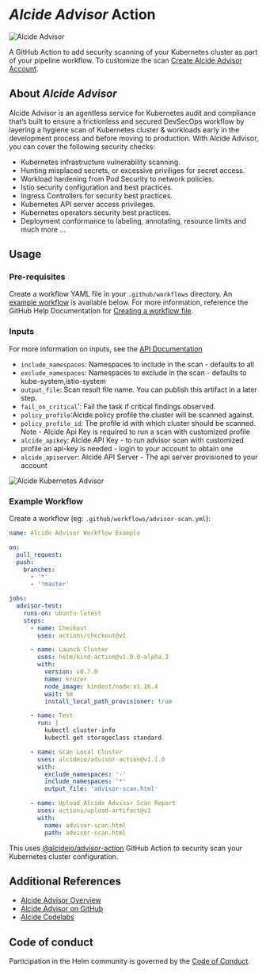 # *Alcide Advisor* Action

![Alcide Advisor](https://codelab.alcide.io/images/card-frontpage/frontpage-alcide-advisor.png "Alcide Advisor")


A GitHub Action to add security scanning of your Kubernetes cluster as part of your pipeline workflow.
To customize the scan [Create Alcide Advisor Account](https://www.alcide.io/pricing).


## About *Alcide Advisor*


Alcide Advisor is an agentless service for Kubernetes audit and compliance that’s built to ensure a frictionless and secured DevSecOps workflow by layering a hygiene scan of Kubernetes cluster & workloads early in the development process and before moving to production. With Alcide Advisor, you can cover the following security checks:
*  Kubernetes infrastructure vulnerability scanning.
*  Hunting misplaced secrets, or excessive priviliges for secret access.
*  Workload hardening from Pod Security to network policies.
*  Istio security configuration and best practices.
*  Ingress Controllers for security best practices.
*  Kubernetes API server access privileges.
*  Kubernetes operators security best practices.
*  Deployment conformance to labeling, annotating, resource limits and much more ...



## Usage

### Pre-requisites

Create a workflow YAML file in your `.github/workflows` directory. An [example workflow](#example-workflow) is available below.
For more information, reference the GitHub Help Documentation for [Creating a workflow file](https://help.github.com/en/articles/configuring-a-workflow#creating-a-workflow-file).

### Inputs

For more information on inputs, see the [API Documentation](https://developer.github.com/v3/repos/releases/#input)

  - `include_namespaces`: Namespaces to include in the scan - defaults to all
  - `exclude_namespaces`: Namespaces to exclude in the scan - defaults to kube-system,istio-system
  - `output_file`: Scan result file name. You can publish this artifact in a later step.
  - `fail_on_critical`': Fail the task if critical findings observed.
  - `policy_profile`:Alcide policy profile the cluster will be scanned against. 
  - `policy_profile_id`: The profile id with which cluster should be scanned. Note - Alcide Api Key is required to run a scan with customized profile 
  - `alcide_apikey`: Alcide API Key - to run advisor scan with customized profile an api-key is needed - login to your account to obtain one
  - `alcide_apiserver`: Alcide API Server - The api server provisioned to your account

![Alcide Kubernetes Advisor](https://d2908q01vomqb2.cloudfront.net/77de68daecd823babbb58edb1c8e14d7106e83bb/2019/06/19/Alcide-Advisor-Amazon-EKS-1.png "Alcide Kubernetes Advisor")

### Example Workflow

Create a workflow (eg: `.github/workflows/advisor-scan.yml`):

```yaml
name: Alcide Advisor Workflow Example

on:
  pull_request:
  push:
    branches:
      - '*'
      - '!master'

jobs:
  advisor-test:
    runs-on: ubuntu-latest
    steps:
      - name: Checkout
        uses: actions/checkout@v1

      - name: Launch Cluster
        uses: helm/kind-action@v1.0.0-alpha.3
        with:
          version: v0.7.0
          name: kruzer
          node_image: kindest/node:v1.16.4
          wait: 5m
          install_local_path_provisioner: true

      - name: Test
        run: |
          kubectl cluster-info
          kubectl get storageclass standard

      - name: Scan Local Cluster
        uses: alcideio/advisor-action@v1.1.0   
        with:
          exclude_namespaces: '-'
          include_namespaces: '*'
          output_file: 'advisor-scan.html'

      - name: Upload Alcide Advisor Scan Report
        uses: actions/upload-artifact@v1
        with:
          name: advisor-scan.html 
          path: advisor-scan.html         
```

This uses [@alcideio/advisor-action](https://www.github.com/alcideio/advisor-action) GitHub Action to security scan your Kubernetes cluster configuration.

## Additional References

* [Alcide Advisor Overview](https://www.alcide.io/kubernetes-advisor)
* [Alcide Advisor on GitHub](https://github.com/alcideio/advisor)
* [Alcide Codelabs](https://codelab.alcide.io)

## Code of conduct

Participation in the Helm community is governed by the [Code of Conduct](CODE_OF_CONDUCT.md).
